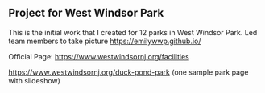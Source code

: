 ## Project for West Windsor Park 
This is the initial work that I created for 12 parks in West Windsor Park.
Led team members to take picture 
https://emilywwp.github.io/


Official Page: 
https://www.westwindsornj.org/facilities

https://www.westwindsornj.org/duck-pond-park  (one sample park page with slideshow)




